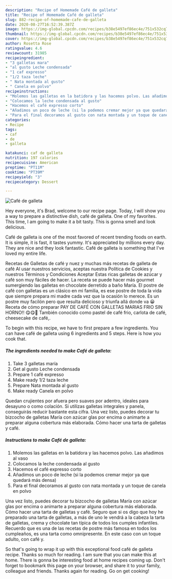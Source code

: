 ```yaml
---
description: "Recipe of Homemade Café de galleta"
title: "Recipe of Homemade Café de galleta"
slug: 882-recipe-of-homemade-cafe-de-galleta
date: 2020-08-27T16:52:39.387Z
image: https://img-global.cpcdn.com/recipes/b38e5497ef86ec4e/751x532cq70/cafe-de-galleta-foto-principal.jpg
thumbnail: https://img-global.cpcdn.com/recipes/b38e5497ef86ec4e/751x532cq70/cafe-de-galleta-foto-principal.jpg
cover: https://img-global.cpcdn.com/recipes/b38e5497ef86ec4e/751x532cq70/cafe-de-galleta-foto-principal.jpg
author: Rosetta Rose
ratingvalue: 4.6
reviewcount: 31985
recipeingredient:
- "3 galletas mara"
- "al gusto Leche condensada"
- "1 caf expresso"
- "1/2 taza leche"
- " Nata montada al gusto"
- " Canela en polvo"
recipeinstructions:
- "Molemos las galletas en la batidora y las hacemos polvo. Las añadimos al vaso"
- "Colocamos la leche condensada al gusto"
- "Hacemos el café expresso corto"
- "Añadimos un poco de leche (si la podemos cremar mejor ya que quedará más densa)"
- "Para el final decoramos al gusto con nata montada y un toque de canela en polvo"
categories:
- Recipe
tags:
- caf
- de
- galleta

katakunci: caf de galleta 
nutrition: 197 calories
recipecuisine: American
preptime: "PT11M"
cooktime: "PT39M"
recipeyield: "3"
recipecategory: Dessert

---
```



![Café de galleta](https://img-global.cpcdn.com/recipes/b38e5497ef86ec4e/751x532cq70/cafe-de-galleta-foto-principal.jpg)

Hey everyone, it's Brad, welcome to our recipe page. Today, I will show you a way to prepare a distinctive dish, café de galleta. One of my favorites. This time, I am going to make it a bit tasty. This is gonna smell and look delicious.

Café de galleta is one of the most favored of recent trending foods on earth. It is simple, it is fast, it tastes yummy. It's appreciated by millions every day. They are nice and they look fantastic. Café de galleta is something that I've loved my entire life.

Recetas de Galletas de café y nuez y muchas más recetas de galleta de café Al usar nuestros servicios, aceptas nuestra Política de Cookies y nuestros Términos y Condiciones Aceptar Estas ricas galletas de azúcar y café son muy fáciles de hacer. La receta se puede hacer más gourmet sumergiendo las galletas en chocolate derretido a baño María. El postre de café con galletas es un clásico en mi familia, es ese postre de toda la vida que siempre prepara mi madre cada vez que la ocasión lo merece. Es un postre muy facilón pero que resulta delicioso y triunfa allá donde va 😀 Receta de cómo preparar PAY DE CAFÉ CON GALLETAS MARIAS FRIO SIN HORNO!! 😋😋🤤 También conocido como pastel de café frio, carlota de café, cheesecake de café,.


To begin with this recipe, we have to first prepare a few ingredients. You can have café de galleta using 6 ingredients and 5 steps. Here is how you cook that.

<!--inarticleads1-->

##### The ingredients needed to make Café de galleta:

1. Take 3 galletas maría
1. Get al gusto Leche condensada
1. Prepare 1 café expresso
1. Make ready 1/2 taza leche
1. Prepare  Nata montada al gusto
1. Make ready  Canela en polvo


Quedan crujientes por afuera pero suaves por adentro, ideales para desayuno o como colación. Si utilizas galletas integrales y panela, conseguirás reducir bastante esta cifra. Una vez listo, puedes decorar tu bizcocho de galletas María con azúcar glas por encima o animarte a preparar alguna cobertura más elaborada. Cómo hacer una tarta de galletas y café. 

<!--inarticleads2-->

##### Instructions to make Café de galleta:

1. Molemos las galletas en la batidora y las hacemos polvo. Las añadimos al vaso
1. Colocamos la leche condensada al gusto
1. Hacemos el café expresso corto
1. Añadimos un poco de leche (si la podemos cremar mejor ya que quedará más densa)
1. Para el final decoramos al gusto con nata montada y un toque de canela en polvo


Una vez listo, puedes decorar tu bizcocho de galletas María con azúcar glas por encima o animarte a preparar alguna cobertura más elaborada. Cómo hacer una tarta de galletas y café. Seguro que si os digo que hoy he preparado una tarta de galletas, a más de uno le vendrá a la cabeza la tarta de galletas, crema y chocolate tan típica de todos los cumples infantiles. Recuerdo que es una de las recetas de postre más famosa en todos los cumpleaños, es una tarta como omnipresente. En este caso con un toque adulto, con café y. 

So that's going to wrap it up with this exceptional food café de galleta recipe. Thanks so much for reading. I am sure that you can make this at home. There is gonna be interesting food at home recipes coming up. Don't forget to bookmark this page on your browser, and share it to your family, colleague and friends. Thanks again for reading. Go on get cooking!

